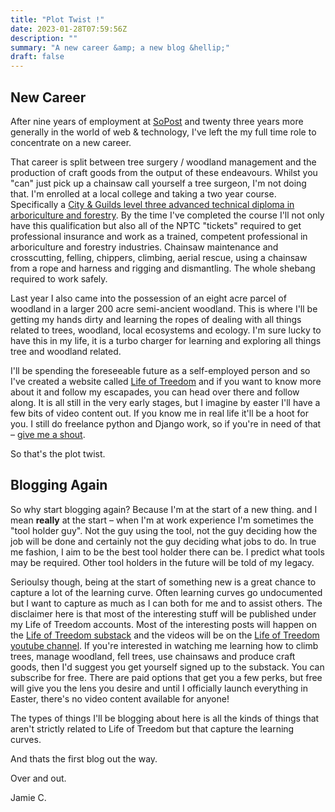 ```yaml
---
title: "Plot Twist !"
date: 2023-01-28T07:59:56Z
description: ""
summary: "A new career &amp; a new blog &hellip;"
draft: false
---
```


## New Career

After nine years of employment at [SoPost](https://www.sopost.com) and twenty three years more generally in the  world of web & technology, I've left the my full time role to concentrate on a new career.

That career is split between tree surgery / woodland management and the production of craft goods from the output of these endeavours.  Whilst you "can" just pick up a chainsaw call yourself a tree surgeon, I'm not doing that.  I'm enrolled at a local college and taking a two year course. Specifically a [City & Guilds level three advanced technical diploma in arboriculture and forestry][4]. By the time I've completed the course I'll not only have this qualification but also all of the NPTC "tickets" required to get professional insurance and work as a trained, competent professional in arboriculture and forestry industries. Chainsaw maintenance and crosscutting, felling, chippers, climbing, aerial rescue, using a chainsaw from a rope and harness and rigging and dismantling. The whole shebang required to work safely.

Last year I also came into the possession of an eight acre parcel of woodland in a larger 200 acre semi-ancient woodland. This is where I'll be getting my hands dirty and learning the ropes of dealing with all things related to trees, woodland, local ecosystems and ecology. I'm sure lucky to have this in my life, it is a turbo charger for learning and exploring all things tree and woodland related.

I'll be spending the foreseeable future as a self-employed person and so I've created a website called [Life of Treedom][0] and if you want to know more about it and follow my escapades, you can head over there and follow along.  It is all still in the very early stages, but I imagine by easter I'll have a few bits of video content out.  If you know me in real life it'll be a hoot for you.  I still do freelance python and Django work, so if you're in need of that – [give me a shout][3].

So that's the plot twist.

## Blogging Again

So why start blogging again? Because I'm at the start of a new thing. and I mean **really** at the start – when I'm at work experience I'm sometimes the "tool holder guy". Not the guy using the tool, not the guy deciding how the job will be done and certainly not the guy deciding what jobs to do. In true me fashion, I aim to be the best tool holder there can be. I predict what tools may be required. Other tool holders in the future will be told of my legacy.

Serioulsy though, being at the start of something new is a great chance to capture a lot of the learning curve. Often learning curves go undocumented but I want to capture as much as I can both for me and to assist others. The disclaimer here is that most of the interesting stuff will be published under my Life of Treedom accounts. Most of the interesting posts will happen on the [Life of Treedom substack][1] and the videos will be on the [Life of Treedom youtube channel][2].  If you're interested in watching me learning how to climb trees, manage woodland, fell trees, use chainsaws and produce craft goods, then I'd suggest you get yourself signed up to the substack. You can subscribe for free. There are paid options that get you a few perks, but free will give you the lens you desire and until I officially launch everything in Easter, there's no video content available for anyone!

The types of things I'll be blogging about here is all the kinds of things that aren't strictly related to Life of Treedom but that capture the learning curves. 

And thats the first blog out the way.

Over and out.

Jamie C.


[0]: https://lifeoftreedom.com
[1]: https://lifeoftreedom.substack.com/
[2]: https://www.youtube.com/@lifeoftreedom
[3]: mailto:jamie@curle.io
[4]: https://www.youtube.com/watch?v=R-MCGKpXtBE
